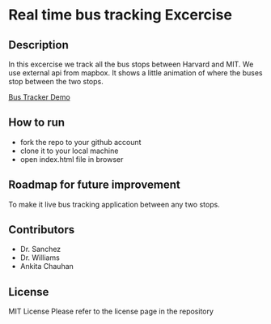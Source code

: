 # Real time bus tracking Excercise
## Description
In this excercise we track all the bus stops between Harvard and MIT. We use external api from mapbox. It shows a little animation of where the buses stop between the two stops.

<a href="https://ankitachauhan166.github.io/bustracker/"> Bus Tracker Demo</a>

## How to run
<ul>
  <li>fork the repo to your github account</li>
  <li>clone it to your local machine</li>
  <li>open index.html file in browser</li>
 </ul>
 
## Roadmap for future improvement
To make it live bus tracking application between any two stops.
## Contributors
<ul>
  <li>Dr. Sanchez</li>
  <li>Dr. Williams</li>
  <li>Ankita Chauhan</li>
 </ul>
 
## License
MIT License
Please refer to the license page in the repository

